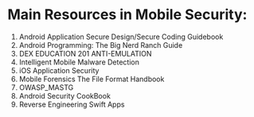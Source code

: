 # Main Resources in Mobile Security:

1. Android Application Secure Design/Secure Coding Guidebook
2. Android Programming: The Big Nerd Ranch Guide
3. DEX EDUCATION 201 ANTI-EMULATION
4. Intelligent Mobile Malware Detection
5. iOS Application Security
6. Mobile Forensics The File Format Handbook
7. OWASP_MASTG
8. Android Security CookBook
9. Reverse Engineering Swift Apps
